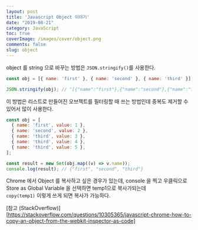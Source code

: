 ```yaml
---
layout: post
title: 'Javascript Object 이야기'
date: "2019-08-21"
category: JavaScript
toc: true
coverImage: /images/cover/object.png
comments: false
slug: object
---
```


object 를 string 으로 바꾸는 방법은 `JSON.stringify()`를 사용한다.
<!-- more -->
```js
const obj = [{ name: 'first' }, { name: 'second' }, { name: 'third' }];

JSON.stringify(obj); // "[{"name":"first"},{"name":"second"},{"name":"third"}]
```

이 방법은 리스트로 만들어진 오브젝트를 필터링할 때 쓰는 방법인데 중복도 제거할 수 있어서 많이 사용한다.

```js
const obj = [
  { name: 'first', value: 1 },
  { name: 'second', value: 2 },
  { name: 'third', value: 3 },
  { name: 'third', value: 4 },
  { name: 'third', value: 5 },
];

const result = new Set(obj.map((v) => v.name));
console.log(result); // {"first", "second", "third"}
```

Chrome 에서 Object 를 복사하고 싶은 경우가 있는데, console 을 찍고
우클릭으로 Store as Global Variable 을 선택하면 temp1으로 복사가되는데  
`copy(temp1)` 이렇게 쓰게 되면 복사가 가능하다.

[참고 (StackOverflow)][https://stackoverflow.com/questions/10305365/javascript-chrome-how-to-copy-an-object-from-the-webkit-inspector-as-code]
